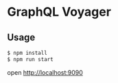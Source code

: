 # GraphQL Voyager

## Usage

```bash
$ npm install
$ npm run start
```

open [http://localhost:9090](http://localhost:9090)
